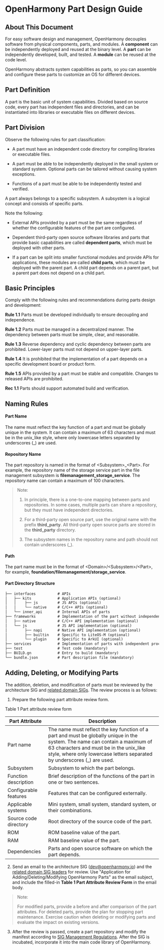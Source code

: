 # OpenHarmony Part Design Guide

## About This Document

For easy software design and management, OpenHarmony decouples software from physical components, parts, and modules. A **component** can be independently deployed and reused at the binary level. A **part** can be independently developed, built, and tested. A **module** can be reused at the code level.

OpenHarmony abstracts system capabilities as parts, so you can assemble and configure these parts to customize an OS for different devices.

## Part Definition

A part is the basic unit of system capabilities. Divided based on source code, every part has independent files and directories, and can be instantiated into libraries or executable files on different devices.

## Part Division

Observe the following rules for part classification:

- A part must have an independent code directory for compiling libraries or executable files.

- A part must be able to be independently deployed in the small system or standard system. Optional parts can be tailored without causing system exceptions.

- Functions of a part must be able to be independently tested and verified.

A part always belongs to a specific subsystem. A subsystem is a logical concept and consists of specific parts.

Note the following:

- External APIs provided by a part must be the same regardless of whether the configurable features of the part are configured.

- Dependent third-party open source software libraries and parts that provide basic capabilities are called **dependent parts**, which must be deployed with other parts.

- If a part can be split into smaller functional modules and provide APIs for applications, these modules are called **child parts**, which must be deployed with the parent part. A child part depends on a parent part, but a parent part does not depend on a child part.

## Basic Principles

Comply with the following rules and recommendations during parts design and development:

**Rule 1.1** Parts must be developed individually to ensure decoupling and independence.

**Rule 1.2** Parts must be managed in a decentralized manner. The dependency between parts must be simple, clear, and reasonable.

**Rule 1.3** Reverse dependency and cyclic dependency between parts are prohibited. Lower-layer parts must not depend on upper-layer parts.

**Rule 1.4** It is prohibited that the implementation of a part depends on a specific development board or product form.

**Rule 1.5** APIs provided by a part must be stable and compatible. Changes to released APIs are prohibited.

**Rec 1.1** Parts should support automated build and verification.

## Naming Rules

#### **Part Name**

The name must reflect the key function of a part and must be globally unique in the system. It can contain a maximum of 63 characters and must be in the unix\_like style, where only lowercase letters separated by underscores (\_) are used.

#### **Repository Name**

The part repository is named in the format of <Subsystem\>\_<Part\>. For example, the repository name of the storage service part in the file management subsystem is **filemanagement\_storage\_service**. The repository name can contain a maximum of 100 characters.

> Note:
>
> 1. In principle, there is a one-to-one mapping between parts and repositories. In some cases, multiple parts can share a repository, but they must have independent directories.
>
> 2. For a third-party open source part, use the original name with the prefix **third\_party**. All third-party open source parts are stored in the **third\_party** directory.
>
> 3. The subsystem names in the repository name and path should not contain underscores (\_).

#### **Path**

The part name must be in the format of <Domain\>/<Subsystem\>/<Part\>, for example, **foundation/filemanagement/storage_service**.

#### **Part Directory Structure**

```xml
├── interfaces          # APIs
│   ├── kits			# Application APIs (optional)
│   │    ├── js			# JS APIs (optional)
│   │    └── native  	# C/C++ APIs (optional)
│   └── inner_api       # Internal APIs of parts
├── frameworks          # Implementation of the part without independent processes (optional)
│   ├── native          # C/C++ API implementation (optional)
│   └── js              # JS API implementation (optional)
│        ├── napi       # Native API implementation (optional)
│        ├── builtin	# Specific to LiteOS-M (optional)
│        └── plugin     # Specific to ArkUI (optional)
├── services            # Implementation of parts with independent processes (optional)
├── test                # Test code (mandatory)
├── BUILD.gn            # Entry to build (mandatory)
└── bundle.json         # Part description file (mandatory)
```

## Adding, Deleting, or Modifying Parts

The addition, deletion, and modification of parts must be reviewed by the architecture SIG and [related domain SIGs](https://gitee.com/openharmony/community/blob/master/sig/sigs_subsystem_list.md). The review process is as follows:

1. Prepare the following part attribute review form.

Table 1 Part attribute review form

| Part Attribute | Description |
| ------------ | ------------------------------------------------------------ |
| Part name | The name must reflect the key function of a part and must be globally unique in the system. The name can contain a maximum of 63 characters and must be in the unix\_like style, where only lowercase letters separated by underscores (\_) are used. |
| Subsystem | Subsystem to which the part belongs. |
| Function description | Brief description of the functions of the part in one or two sentences. |
| Configurable features | Features that can be configured externally. |
| Applicable systems | Mini system, small system, standard system, or their combinations. |
| Source code directory | Root directory of the source code of the part. |
| ROM          | ROM baseline value of the part. |
| RAM          | RAM baseline value of the part. |
| Dependencies | Parts and open source software on which the part depends. |


2. Send an email to the architecture SIG (dev@openharmony.io) and the [related domain SIG leaders](https://gitee.com/openharmony/community/blob/master/sig/sigs_subsystem_list.md) for review. Use "Application for Adding/Deleting/Modifying OpenHarmony Parts" as the email subject, and include the filled-in **Table 1 Part Attribute Review Form** in the email body.

> Note: 
>
> For modified parts, provide a before and after comparison of the part attributes. For deleted parts, provide the plan for stopping part maintenance. Exercise caution when deleting or modifying parts and evaluate the impact on existing versions.

3. After the review is passed, create a part repository and modify the manifest according to [SIG Management Regulations](https://gitee.com/openharmony/community/blob/master/sig/README_EN.md). After the SIG is incubated, incorporate it into the main code library of OpenHarmony.
